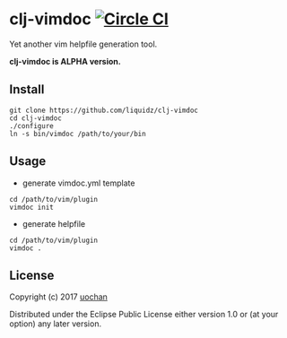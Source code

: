 # clj-vimdoc [![Circle CI](https://circleci.com/gh/liquidz/clj-vimdoc.svg?style=svg)](https://circleci.com/gh/liquidz/clj-vimdoc)

Yet another vim helpfile generation tool.

**clj-vimdoc is ALPHA version.**

## Install

```
git clone https://github.com/liquidz/clj-vimdoc
cd clj-vimdoc
./configure
ln -s bin/vimdoc /path/to/your/bin
```

## Usage

 * generate vimdoc.yml template
```
cd /path/to/vim/plugin
vimdoc init
```
 * generate helpfile
```
cd /path/to/vim/plugin
vimdoc .
```

## License

Copyright (c) 2017 [uochan](http://twitter.com/uochan)

Distributed under the Eclipse Public License either version 1.0 or (at
your option) any later version.
